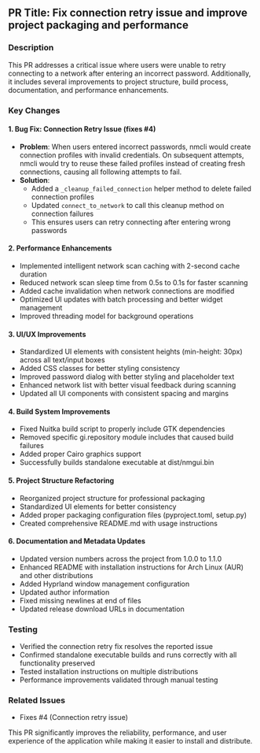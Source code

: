 ## PR Title: Fix connection retry issue and improve project packaging and performance

### Description
This PR addresses a critical issue where users were unable to retry connecting to a network after entering an incorrect password. Additionally, it includes several improvements to project structure, build process, documentation, and performance enhancements.

### Key Changes

#### 1. Bug Fix: Connection Retry Issue (fixes #4)
- **Problem**: When users entered incorrect passwords, nmcli would create connection profiles with invalid credentials. On subsequent attempts, nmcli would try to reuse these failed profiles instead of creating fresh connections, causing all following attempts to fail.
- **Solution**: 
  - Added a `_cleanup_failed_connection` helper method to delete failed connection profiles
  - Updated `connect_to_network` to call this cleanup method on connection failures
  - This ensures users can retry connecting after entering wrong passwords

#### 2. Performance Enhancements
- Implemented intelligent network scan caching with 2-second cache duration
- Reduced network scan sleep time from 0.5s to 0.1s for faster scanning
- Added cache invalidation when network connections are modified
- Optimized UI updates with batch processing and better widget management
- Improved threading model for background operations

#### 3. UI/UX Improvements
- Standardized UI elements with consistent heights (min-height: 30px) across all text/input boxes
- Added CSS classes for better styling consistency
- Improved password dialog with better styling and placeholder text
- Enhanced network list with better visual feedback during scanning
- Updated all UI components with consistent spacing and margins

#### 4. Build System Improvements
- Fixed Nuitka build script to properly include GTK dependencies
- Removed specific gi.repository module includes that caused build failures
- Added proper Cairo graphics support
- Successfully builds standalone executable at dist/nmgui.bin

#### 5. Project Structure Refactoring
- Reorganized project structure for professional packaging
- Standardized UI elements for better consistency
- Added proper packaging configuration files (pyproject.toml, setup.py)
- Created comprehensive README.md with usage instructions

#### 6. Documentation and Metadata Updates
- Updated version numbers across the project from 1.0.0 to 1.1.0
- Enhanced README with installation instructions for Arch Linux (AUR) and other distributions
- Added Hyprland window management configuration
- Updated author information
- Fixed missing newlines at end of files
- Updated release download URLs in documentation

### Testing
- Verified the connection retry fix resolves the reported issue
- Confirmed standalone executable builds and runs correctly with all functionality preserved
- Tested installation instructions on multiple distributions
- Performance improvements validated through manual testing

### Related Issues
- Fixes #4 (Connection retry issue)

This PR significantly improves the reliability, performance, and user experience of the application while making it easier to install and distribute.